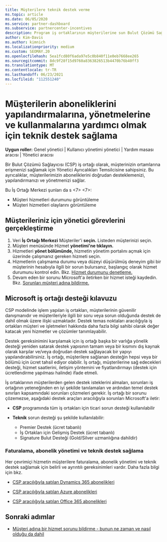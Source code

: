 ```yaml
---
title: Müşterilere teknik destek verme
ms.topic: article
ms.date: 06/05/2020
ms.service: partner-dashboard
ms.subservice: partnercenter-incentives
description: Program iş ortaklarının müşterilerine sun Bulut Çözümü Sağlayıcısı teknik destek türleri hakkında bilgi edinmek.
author: Kim-Davis
ms.author: kimnich
ms.localizationpriority: medium
ms.custom: SEOMAY.20
ms.openlocfilehash: 5ea1fcd80f6ada97e5c0b840f11e0eb7668ee265
ms.sourcegitcommit: 8dc9f28f15d9760a8363826513b4470b76b40ff3
ms.translationtype: MT
ms.contentlocale: tr-TR
ms.lasthandoff: 06/23/2021
ms.locfileid: "112551240"
---
```

# <a name="provide-technical-support-to-help-customers-configure-manage-and-use-their-subscriptions"></a>Müşterilerin aboneliklerini yapılandırmalarına, yönetmelerine ve kullanmalarına yardımcı olmak için teknik destek sağlama


**Uygun roller:** Genel yönetici | Kullanıcı yönetimi yönetici | Yardım masası aracısı | Yönetici aracısı

Bir Bulut Çözümü Sağlayıcısı (CSP) iş ortağı olarak, müşterinizin ortamlarına erişmenizi sağlamak için Yönetici Ayrıcalıkları Temsilcisine sahipsiniz. Bu ayrıcalıklar, müşterilerimizin aboneliklerini doğrudan desteklemenizi, yapılandırmanızı ve yönetmenizi sağlar.

Bu İş Ortağı Merkezi şunları da s <7> <7>:

- Müşteri hizmetleri durumunu görüntüleme
- Müşteri hizmetleri olaylarını görüntüleme

## <a name="perform-admin-tasks-for-your-customers"></a>Müşterileriniz için yönetici görevlerini gerçekleştirme

1. Veri **İş Ortağı Merkezi** Müşteriler'i **seçin.** Listeden müşterinizi seçin.
2. Müşteri menüsünde Hizmet **yönetimi'ne tıklayın.**
3. Hizmetleri **yönet bölümünde,** hizmetin yönetim portalını açmak için üzerinde çalışmanız gereken hizmeti seçin.
4. Hizmetlerin çalışmama durumu veya düzeyi düşürülmüş deneyim gibi bir müşterinin hesabıyla ilgili bir sorun bulursanız, başlangıç olarak hizmet durumunu kontrol edin. Bkz. [Hizmet durumunu denetleme.](check-service-health.md)
5. Devam eden bir sorunu Microsoft'a iletirken bir hizmet isteği kaydedin. Bkz. [Sorunları müşteri adına bildirme.](report-problems-on-behalf-of-a-customer.md)

## <a name="microsoft-partner-support-guidance"></a>Microsoft iş ortağı desteği kılavuzu

CSP modelinde işlem yapılan iş ortakları, müşterilerinin güvenilir danışmanıdır ve müşterileriyle ilgili bir soru veya sorun olduğunda destek de dahil olmak üzere ilişki uzmaktadır. Destek temas noktaları aracılığıyla iş ortakları müşteri ve işletmeleri hakkında daha fazla bilgi sahibi olarak değer katacak yeni hizmetler ve çözümler tanımlayabilir.

Destek gereksinimini karşılamak için iş ortağı başka bir varlığa yönelik desteği yeniden satarak destek yapısının tamam veya bir kısmını dış kaynak olarak karşılar ve/veya doğrudan destek sağlayacak bir yapıyı yapılandırabilirsiniz.  İş ortağı, müşterilere sağlanan desteğin hepsi veya bir bölümü için ücret tahsil ediyor olabilir. İş ortağı, müşterilerine sağ edecekleri desteği, hizmet saatlerini, iletişim yöntemini ve fiyatlandırmayı (destek için ücretlendirme yapılması halinde) ifade etmeli. 

İş ortaklarının müşterilerden gelen destek isteklerini almaları, sorunları iş ortağının yeteneğinden en iyi şekilde tanılamaları ve ardından temel destek sınırları kapsamındaki sorunları çözmeleri gerekir. İş ortağı bir sorunu çözemezse, aşağıdaki destek araçları aracılığıyla sorunları Microsoft'a iletir:

- **CSP** programında tüm iş ortakları için ticari sorun desteği kullanılabilir

- **Teknik** sorun desteği şu şekilde kullanılabilir:

  - Premier Destek (ücret tabanlı)
  - İş Ortakları için Gelişmiş Destek (ücret tabanlı)
  - Signature Bulut Desteği (Gold/Silver uzmanlığına dahildir)

### <a name="providing-billing-subscription-management-and-technical-support"></a>Faturalama, abonelik yönetimi ve teknik destek sağlama 

Her çevrimiçi hizmetin müşterilere faturalama, abonelik yönetimi ve teknik destek sağlamak için belirli ve ayrıntılı gereksinimleri vardır. Daha fazla bilgi için bkz.

- [CSP aracılığıyla satılan Dynamics 365 abonelikleri](https://www.microsoftpartnercommunity.com/t5/CSP/Microsoft-Partner-Support-Guidance/m-p/5262#M30)

- [CSP aracılığıyla satılan Azure abonelikleri](https://www.microsoftpartnercommunity.com/t5/CSP/Microsoft-Partner-Support-Guidance/m-p/5263#M31)

- [CSP aracılığıyla satılan Office 365 abonelikleri](https://www.microsoftpartnercommunity.com/t5/CSP/Microsoft-Partner-Support-Guidance/m-p/5264#M32)

## <a name="next-steps"></a>Sonraki adımlar

- [Müşteri adına bir hizmet sorunu bildirme - bunun ne zaman ve nasıl olduğu da dahil](report-problems-on-behalf-of-a-customer.md)